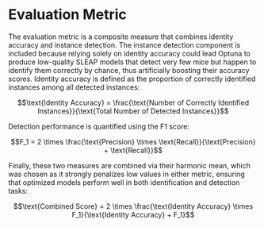 # Evaluation Metric
The evaluation metric is a composite measure that combines identity accuracy and instance detection. The instance detection component is included because relying solely on identity accuracy could lead Optuna to produce low-quality SLEAP models that detect very few mice but happen to identify them correctly by chance, thus artificially boosting their accuracy scores. Identity accuracy is defined as the proportion of correctly identified instances among all detected instances:

$$\text{Identity Accuracy} = \frac{\text{Number of Correctly Identified Instances}}{\text{Total Number of Detected Instances}}$$

Detection performance is quantified using the F1 score:

$$F_1 = 2 \times \frac{\text{Precision} \times \text{Recall}}{\text{Precision} + \text{Recall}}$$

Finally, these two measures are combined via their harmonic mean, which was chosen as it strongly penalizes low values in either metric, ensuring that optimized models perform well in both identification and detection tasks:

$$\text{Combined Score} = 2 \times \frac{\text{Identity Accuracy} \times F_1}{\text{Identity Accuracy} + F_1}$$
